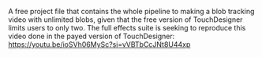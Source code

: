 A free project file that contains the whole pipeline to making a blob tracking video with unlimited blobs, given that the free version of TouchDesigner limits users to only two.
The full effects suite is seeking to reproduce this video done in the payed version of TouchDesigner: https://youtu.be/ioSVh06MySc?si=vVBTbCcJNt8U44xp
